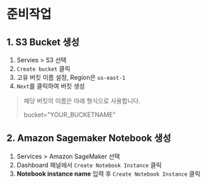 # 준비작업

## 1. S3 Bucket 생성

1. Servies > S3 선택
2. `Create bucket` 클릭 
3. 고유 버킷 이름 설정, Region은 `us-east-1`
4. `Next`를 클릭하여 버킷 생성

> 해당 버킷의 이름은 아래 형식으로 사용합니다.
>
> bucket="YOUR_BUCKETNAME" 

## 2. Amazon Sagemaker Notebook 생성

1. Services > Amazon SageMaker 선택
2. Dashboard 패널에서 `Create Notebook Instance` 클릭
3. __Notebook instance name__ 입력 후 `Create Notebook Instance` 클릭

